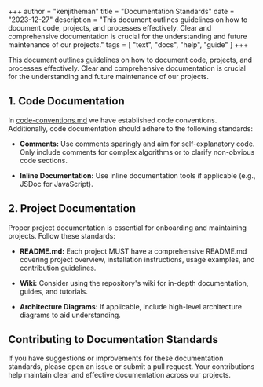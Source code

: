 +++
author = "kenjitheman"
title = "Documentation Standards"
date = "2023-12-27"
description = "This document outlines guidelines on how to document code, projects, and processes effectively. Clear and comprehensive documentation is crucial for the understanding and future maintenance of our projects."
tags = [
    "text",
    "docs",
    "help",
    "guide"
]
+++

This document outlines guidelines on how to document code, projects, and processes effectively. Clear and comprehensive documentation is crucial for the understanding and future maintenance of our projects.

## 1. Code Documentation

In [code-conventions.md](code-conventions.md) we have established code conventions. Additionally, code documentation should adhere to the following standards:

- **Comments:** Use comments sparingly and aim for self-explanatory code. Only include comments for complex algorithms or to clarify non-obvious code sections.

- **Inline Documentation:** Use inline documentation tools if applicable (e.g., JSDoc for JavaScript).

## 2. Project Documentation

Proper project documentation is essential for onboarding and maintaining projects. Follow these standards:

- **README.md:** Each project MUST have a comprehensive README.md covering project overview, installation instructions, usage examples, and contribution guidelines.

- **Wiki:** Consider using the repository's wiki for in-depth documentation, guides, and tutorials.

- **Architecture Diagrams:** If applicable, include high-level architecture diagrams to aid understanding.

## Contributing to Documentation Standards

If you have suggestions or improvements for these documentation standards, please open an issue or submit a pull request. Your contributions help maintain clear and effective documentation across our projects.

